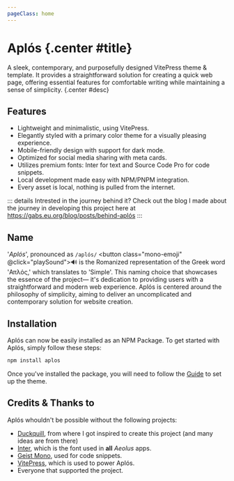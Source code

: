 ```yaml
---
pageClass: home
---
```


# Aplós {.center #title}

A sleek, contemporary, and purposefully designed VitePress theme & template. It provides a straightforward solution for creating a quick web page, offering essential features for comfortable writing while maintaining a sense of simplicity. {.center #desc}

## Features

- Lightweight and minimalistic, using VitePress.
- Elegantly styled with a primary color theme for a visually pleasing experience.
- Mobile-friendly design with support for dark mode.
- Optimized for social media sharing with meta cards.
- Utilizes premium fonts: Inter for text and Source Code Pro for code snippets.
- Local development made easy with NPM/PNPM integration.
- Every asset is local, nothing is pulled from the internet.


::: details Intrested in the journey behind it?
Check out the blog I made about the journey in developing this project here at https://gabs.eu.org/blog/posts/behind-aplós
:::


<aside>

## Name

'*Aplós*', pronounced as `/aplós/` <button class="mono-emoji" @click="playSound">🔊</button> is the Romanized representation of the Greek word 'Απλός,' which translates to 'Simple'. This naming choice that showcases the essence of the project— it's dedication to providing users with a straightforward and modern web experience. Aplós is centered around the philosophy of simplicity, aiming to deliver an uncomplicated and contemporary solution for website creation.
</aside>

## Installation

Aplós can now be easily installed as an NPM Package. To get started with Aplós, simply follow these steps:

```bash
npm install aplos
```

Once you've installed the package, you will need to follow the [Guide](/guide/#package) to set up the theme.

## Credits & Thanks to

Aplós whouldn't be possible without the following projects:

- [Duckquill](https://daudix.codeberg.page/duckquill), from where I got inspired to create this project (and many ideas are from there)
- [Inter](https://rsms.me/inter/), which is the font used in **all** _Aeolus_ apps.
- [Geist Mono](https://vercel.com/font), used for code snippets.
- [VitePress](https://vitepress.dev), which is used to power Aplós.
- Everyone that supported the project.

<script setup lang="ts">
    const playSound = () => {
      const audio = new Audio('https://s3-eu-west-1.amazonaws.com/com.idmgroup.lab.sounds.prod/el/a/d/c/adcf1a902482d8ad5ae10ea7307330e0.mp3');
      audio.play();
    }
</script>
